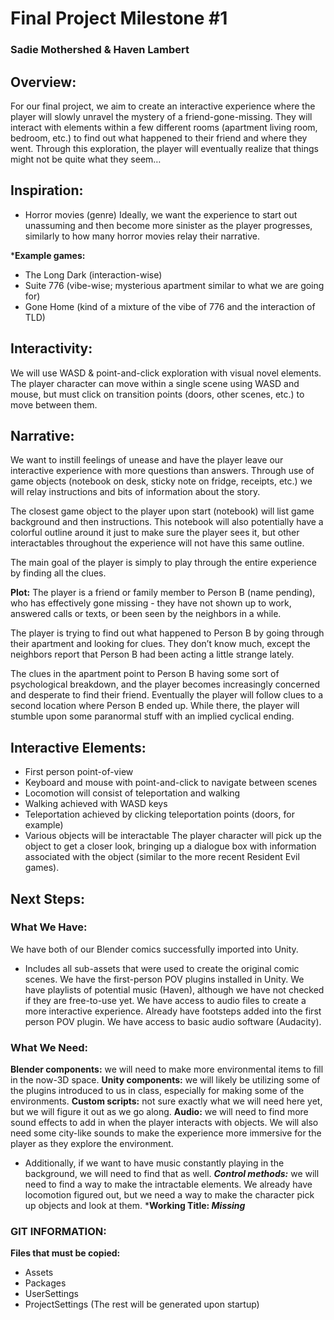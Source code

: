 # Final Project Milestone #1
### Sadie Mothershed & Haven Lambert

## Overview:
For our final project, we aim to create an interactive experience where the player will slowly unravel the mystery of a friend-gone-missing. They will interact with elements within a few different rooms (apartment living room, bedroom, etc.) to find out what happened to their friend and where they went. Through this exploration, the player will eventually realize that things might not be quite what they seem…

## Inspiration:
* Horror movies (genre)
Ideally, we want the experience to start out unassuming and then become more sinister as the player progresses, similarly to how many horror movies relay their narrative.

***Example games:**
* The Long Dark (interaction-wise)
* Suite 776 (vibe-wise; mysterious apartment similar to what we are going for)
* Gone Home (kind of a mixture of the vibe of 776 and the interaction of TLD)

## Interactivity:
We will use WASD & point-and-click exploration with visual novel elements. The player  character can move within a single scene using WASD and mouse, but must click on transition points (doors, other scenes, etc.) to move between them.

## Narrative:
We want to instill feelings of unease and have the player leave our interactive experience with more questions than answers. Through use of game objects (notebook on desk, sticky note on fridge, receipts, etc.) we will relay instructions and bits of information about the story.

The closest game object to the player upon start (notebook) will list game background and then instructions. This notebook will also potentially have a colorful outline around it just to make sure the player sees it, but other interactables throughout the experience will not have this same outline. 

The main goal of the player is simply to play through the entire experience by finding all the clues.

**Plot:** The player is a friend or family member to Person B (name pending), who has effectively gone missing - they have not shown up to work, answered calls or texts, or been seen by the neighbors in a while. 

The player is trying to find out what happened to Person B by going through their apartment and looking for clues. They don’t know much, except the neighbors report that Person B had been acting a little strange lately. 

The clues in the apartment point to Person B having some sort of psychological breakdown, and the player becomes increasingly concerned and desperate to find their friend. Eventually the player will follow clues to a second location where Person B ended up. While there, the player will stumble upon some paranormal stuff with an implied cyclical ending.

## Interactive Elements:
* First person point-of-view
* Keyboard and mouse with point-and-click to navigate between scenes
* Locomotion will consist of teleportation and walking
* Walking achieved with WASD keys
* Teleportation achieved by clicking teleportation points (doors, for example)
* Various objects will be interactable
The player character will pick up the object to get a closer look, bringing up a dialogue box with information associated with the object (similar to the more recent Resident Evil games).

## Next Steps: 

### What We Have:
We have both of our Blender comics successfully imported into Unity.
* Includes all sub-assets that were used to create the original comic scenes.
We have the first-person POV plugins installed in Unity.
We have playlists of potential music (Haven), although we have not checked if they are free-to-use yet.
We have access to audio files to create a more interactive experience.
Already have footsteps added into the first person POV plugin.
We have access to basic audio software (Audacity).

### What We Need:
**Blender components:** we will need to make more environmental items to fill in the now-3D space.
**Unity components:** we will likely be utilizing some of the plugins introduced to us in class, especially for making some of the environments.
**Custom scripts:** not sure exactly what we will need here yet, but we will figure it out as we go along.
**Audio:** we will need to find more sound effects to add in when the player interacts with objects. We will also need some city-like sounds to make the experience more immersive for the player as they explore the environment. 
  * Additionally, if we want to have music constantly playing in the background, we will need to find that as well.
***Control methods:*** we will need to find a way to make the intractable elements. We already have locomotion figured out, but we need a way to make the character pick up objects and look at them.
***Working Title: *Missing***
 
### GIT INFORMATION: 

**Files that must be copied:**
* Assets
* Packages
* UserSettings
* ProjectSettings
(The rest will be generated upon startup)
